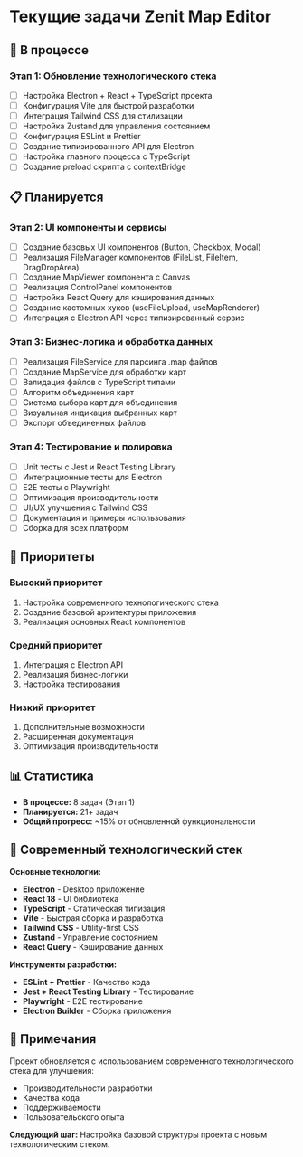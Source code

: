 # Текущие задачи Zenit Map Editor

## 🔄 В процессе

### Этап 1: Обновление технологического стека

- [ ] Настройка Electron + React + TypeScript проекта
- [ ] Конфигурация Vite для быстрой разработки
- [ ] Интеграция Tailwind CSS для стилизации
- [ ] Настройка Zustand для управления состоянием
- [ ] Конфигурация ESLint и Prettier
- [ ] Создание типизированного API для Electron
- [ ] Настройка главного процесса с TypeScript
- [ ] Создание preload скрипта с contextBridge

## 📋 Планируется

### Этап 2: UI компоненты и сервисы

- [ ] Создание базовых UI компонентов (Button, Checkbox, Modal)
- [ ] Реализация FileManager компонентов (FileList, FileItem, DragDropArea)
- [ ] Создание MapViewer компонента с Canvas
- [ ] Реализация ControlPanel компонентов
- [ ] Настройка React Query для кэширования данных
- [ ] Создание кастомных хуков (useFileUpload, useMapRenderer)
- [ ] Интеграция с Electron API через типизированный сервис

### Этап 3: Бизнес-логика и обработка данных

- [ ] Реализация FileService для парсинга .map файлов
- [ ] Создание MapService для обработки карт
- [ ] Валидация файлов с TypeScript типами
- [ ] Алгоритм объединения карт
- [ ] Система выбора карт для объединения
- [ ] Визуальная индикация выбранных карт
- [ ] Экспорт объединенных файлов

### Этап 4: Тестирование и полировка

- [ ] Unit тесты с Jest и React Testing Library
- [ ] Интеграционные тесты для Electron
- [ ] E2E тесты с Playwright
- [ ] Оптимизация производительности
- [ ] UI/UX улучшения с Tailwind CSS
- [ ] Документация и примеры использования
- [ ] Сборка для всех платформ

## 🎯 Приоритеты

### Высокий приоритет

1. Настройка современного технологического стека
2. Создание базовой архитектуры приложения
3. Реализация основных React компонентов

### Средний приоритет

1. Интеграция с Electron API
2. Реализация бизнес-логики
3. Настройка тестирования

### Низкий приоритет

1. Дополнительные возможности
2. Расширенная документация
3. Оптимизация производительности

## 📊 Статистика

- **В процессе:** 8 задач (Этап 1)
- **Планируется:** 21+ задач
- **Общий прогресс:** ~15% от обновленной функциональности

## 🚀 Современный технологический стек

**Основные технологии:**

- **Electron** - Desktop приложение
- **React 18** - UI библиотека
- **TypeScript** - Статическая типизация
- **Vite** - Быстрая сборка и разработка
- **Tailwind CSS** - Utility-first CSS
- **Zustand** - Управление состоянием
- **React Query** - Кэширование данных

**Инструменты разработки:**

- **ESLint + Prettier** - Качество кода
- **Jest + React Testing Library** - Тестирование
- **Playwright** - E2E тестирование
- **Electron Builder** - Сборка приложения

## 📝 Примечания

Проект обновляется с использованием современного технологического стека для улучшения:

- Производительности разработки
- Качества кода
- Поддерживаемости
- Пользовательского опыта

**Следующий шаг:** Настройка базовой структуры проекта с новым технологическим стеком.
